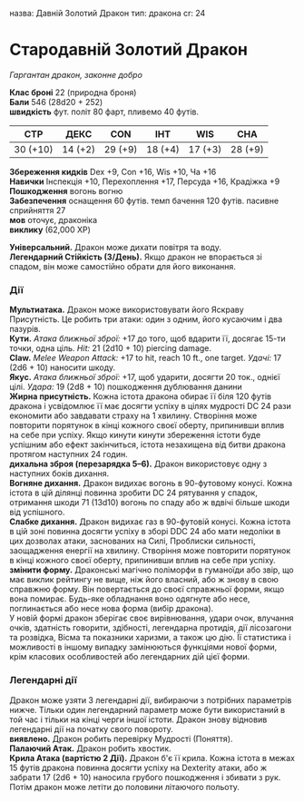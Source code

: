 назва: Давній Золотий Дракон тип: дракона cr: 24

# Стародавній Золотий Дракон
_Гаргантан дракон, законне добро_

**Клас броні** 22 (природна броня)    
**Бали** 546 (28d20 + 252)    
**швидкість** фут. політ 80 фарт, пливемо 40 футів.

| СТР      | ДЕКС    | CON     | ІНТ     | WIS     | CHA     |
| -------- | ------- | ------- | ------- | ------- | ------- |
| 30 (+10) | 14 (+2) | 29 (+9) | 18 (+4) | 17 (+3) | 28 (+9) |

**Збереження кидків** Dex +9, Con +16, Wis +10, Ча +16    
**Навички** Інспекція +10, Перехоплення +17, Персуда +16, Крадіжка +9    
**Пошкодження** вогонь </strong> вогню    
**Забезпечення** оснащення 60 футів. темп бачення 120 футів. пасивне сприйняття 27    
**мов** оточує, драконіка    
**виклику** (62,000 XP)

**Універсальний.** Дракон може дихати повітря та воду.    
**Легендарний Стійкість (3/День).** Якщо дракон не впорається зі спадом, він може самостійно обрати для його виконання.

### Дії
**Мультиатака.** Дракон може використовувати його Яскраву Присутність. Це робить три атаки: один з одним, його кусаючим і два пазурів.    
**Кути.** _Атака ближньої зброї:_ +17 до того, щоб вдарити її, досягає 15-ти точки, одна ціль. _Hit:_ 21 (2d10 + 10) piercing damage.    
**Claw.** _Melee Weapon Attack:_ +17 to hit, reach 10 ft., one target. _Удачі:_ 17 (2d6 + 10) наносити шкоду.    
**Якус.** _Атака ближньої зброї:_ +17, щоб ударити, досягти 20 ток., однієї цілі. _Удара:_ 19 (2d8 + 10) пошкодження дублювання данини    
**Жирна присутність.** Кожна істота дракона обирає її біля 120 футів дракона і усвідомлює її має досягти успіху в цілях мудрості DC 24 рази економити або завдавати страху на 1 хвилину. Створіння може повторити порятунок в кінці кожного своєї оберту, припинивши вплив на себе при успіху. Якщо кинути кинути збереження істоти буде успішним або ефект закінчиться, істота незахищена від битви дракона протягом наступних 24 годин.    
**дихальна зброя (перезарядка 5–6).** Дракон використовує одну з наступних боків дихання.    
**Вогняне дихання.** Дракон видихає вогонь в 90-футовому конусі. Кожна істота в цій ділянці повинна зробити DC 24 рятування у спадок, отримання шкоди 71 (13d10) вогонь по спаду або ж вдвічі більше шкоди від успішного.    
**Слабке дихання.** Дракон видихає газ в 90-футовій конусі. Кожна істота в цій зоні повинна досягти успіху в зборі DDC 24 або мати недоліки в цих дозволах атаки, заснованих на Силі, Проблиски сильності, заощадження енергії на хвилину. Створіння може повторити порятунок в кінці кожного своєї оберту, припинивши вплив на себе при успіху.    
**змінити форму.** Драконські магічно поліморфи в гуманоїди або звір, що має виклик рейтингу не вище, ніж його власний, або ж знову в свою справжню форму. Він повертається до своєї справжньої форми, якщо вона помирає. Будь-яке обладнання воно одягнуте або несе, поглинається або несе нова форма (вибір дракона).    
У новій формі дракон зберігає своє вирівнювання, удари очок, влучання очків, здатність говорити, здібності, легендарна протидія, дії лісозагони та розвідка, Вісма та показники харизми, а також цю дію. Її статистика і можливості в іншому випадку замінюються функціями нової форми, крім класових особливостей або легендарних дій цієї форми.

### Легендарні дії
Дракон може узяти 3 легендарні дії, вибираючи з потрібних параметрів нижче. Тільки один легендарний параметр може бути використаний в той час і тільки на кінці черги іншої істоти. Дракон знову відновив легендарні дії на початку свого повороту.    
**виявлено.** Дракон робить перевірку Мудрості (Поняття).    
**Палаючий Атак.** Дракон робить хвостик.    
**Крила Атака (вартістю 2 Дії).** Дракон б'є її крила. Кожна істота в межах 15 футів дракона повинна досягти успіху на Dexterity атаки, або ж забрати 17 (2d6 + 10) наносила грубого пошкодження і збивати з рук. Потім дракон може летіти до половини літаючого польоту.